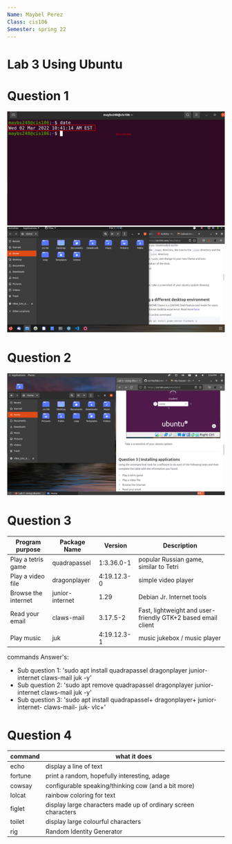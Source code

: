 ```yaml
---
Name: Maybel Perez
Class: cis106
Semester: spring 22
---
```


# Lab 3 Using Ubuntu

# Question 1
![q1.1](q1.1.png)
![q1.2](q1.2.png)
# Question 2
![q2.1](q2.1.png)
# Question 3

| Program purpose     | Package Name   | Version     | Description                            |
| ------------------- | -------------- | ----------- | -------------------------------------- |
| Play a tetris game  | quadrapassel   | 1:3.36.0-1  | popular Russian game, similar to Tetri |
| Play a video file   | dragonplayer   | 4:19.12.3-0 | simple video player                    |
| Browse the internet | junior-internet| 1.29        | Debian Jr. Internet tools              |
| Read your email     | claws-mail     | 3.17.5-2    | Fast, lightweight and user-friendly GTK+2 based email client|
| Play music          | juk            | 4:19.12.3-1 | music jukebox / music player           |

commands Answer's:
+ Sub question 1: 'sudo apt install quadrapassel dragonplayer junior-internet claws-mail juk -y'
+ Sub question 2: 'sudo apt remove quadrapassel dragonplayer junior-internet claws-mail juk -y'
+ Sub question 3: 'sudo apt install quadrapassel+ dragonplayer+ junior-internet- claws-mail- juk- vlc+'
  
# Question 4

| command | what it does                                                  |
|---------|-------------------------------------------------------------- |
| echo    | display a line of text                                        |
| fortune | print a random, hopefully interesting, adage                  |
| cowsay  | configurable speaking/thinking cow (and a bit more)           |
| lolcat  | rainbow coloring for text                                     |
| figlet  | display large characters made up of ordinary screen characters|
| toilet  | display large colourful characters                            |
| rig     | Random Identity Generator                                     |

